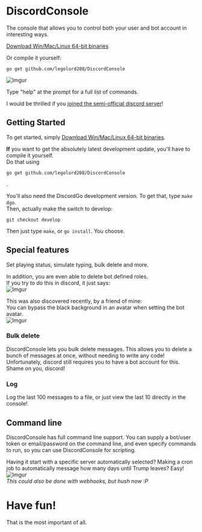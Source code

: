 # DiscordConsole
The console that allows you to control both your user and bot account in interesting ways.

[Download Win/Mac/Linux 64-bit binaries](https://github.com/LEGOlord208/DiscordConsole/releases)

Or compile it yourself:
```
go get github.com/legolord208/DiscordConsole
```

![Imgur](http://i.imgur.com/ilOhYGb.png)

Type "help" at the prompt for a full list of commands.

I would be thrilled if you [joined the semi-official discord server](https://discord.gg/xvQV8bT)!

## Getting Started
To get started, simply
[Download Win/Mac/Linux 64-bit binaries](https://github.com/LEGOlord208/DiscordConsole/releases).

**If** you want to get the absolutely latest development update, you'll have to compile it yourself.  
Do that using
```
go get github.com/legolord208/DiscordConsole
```
.

You'll also need the DiscordGo development version. To get that, type `make dgo`.  
Then, actually make the switch to develop:
```
git checkout develop
```
Then just type `make`, or `go install`. You choose.

## Special features
Set playing status, simulate typing, bulk delete and more.

In addition, you are even able to delete bot defined roles.  
If you try to do this in discord, it just says:  
![Imgur](http://i.imgur.com/Ubr2OMZ.png)

This was also discovered recently, by a friend of mine:  
You can bypass the black background in an avatar when setting the bot avatar.  
![Imgur](http://i.imgur.com/Q0GQR8d.png)

### Bulk delete
DiscordConsole lets you bulk delete messages. This allows you to delete a bunch of messages at once, without needing to write any code!  
Unfortunately, discord still requires you to have a bot account for this. Shame on you, discord!  

### Log
Log the last 100 messages to a file, or just view the last 10 directly in the console!

## Command line
DiscordConsole has full command line support. You can supply a bot/user token or email/password on the command line, and even specify commands to run, so you can use DiscordConsole for scripting.

Having it start with a specific server automatically selected? Making a cron job to automatically message how many days until Trump leaves? Easy!  
![Imgur](http://i.imgur.com/2mst4pH.png)  
*This could also be done with webhooks, but hush now :P*

# Have fun!
That is the most important of all.
